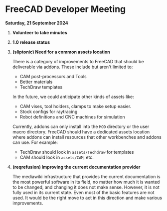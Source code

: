 # FreeCAD Developer Meeting

**Saturday, 21 September 2024**

1. **Volunteer to take minutes**
2. **1.0 release status**
3. **(sliptonic) Need for a common assets location**

    There is a category of improvements to FreeCAD that should be deliverable via addons. These include but aren't limited to:
    - CAM post-processors and Tools
    - Better materials
    - TechDraw templates
    
    In the future, we could anticipate other kinds of assets like:
    - CAM vises, tool holders, clamps to make setup easier.
    - Stock configs for raytracing 
    - Robot definitions and CNC machines for simulation

    Currently, addons can only install into the `MOD` directory or the user macro directory. FreeCAD should have a dedicated assets location where addons can install resources that other workbenches and addons can use. For example:
    - TechDraw should look in `assets/Techdraw` for templates
    - CAM should look in `assets/CAM`, etc.
4. **(reqrefusion) Improving the current documentation provider**

    The mediawiki infrastructure that provides the current documentation is the most powerful software in its field, no matter how much it is wanted to be changed, and changing it does not make sense. However, it is not fully used in its current state. Even most of the basic features are not used. It would be the right move to act in this direction and make various improvements.
